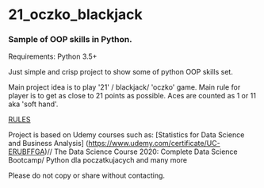 # 21_oczko_blackjack
### Sample of OOP skills in Python. 

Requirements: Python 3.5+

Just simple and crisp project to show some of python OOP skills set. 

Main project idea is to play '21' / blackjack/ 'oczko' game. Main rule for player is to get as close to 21 points as possible. Aces are counted as 1 or 11 aka 'soft hand'. 

[RULES](https://www.blackjackapprenticeship.com/how-to-play-blackjack/)


Project is based on Udemy courses such as: 
[Statistics for Data Science and Business Analysis] (https://www.udemy.com/certificate/UC-ERUBFFGA)// The Data Science Course 2020: Complete Data Science Bootcamp/ Python dla poczatkujacych and many more

Please do not copy or share without contacting.

